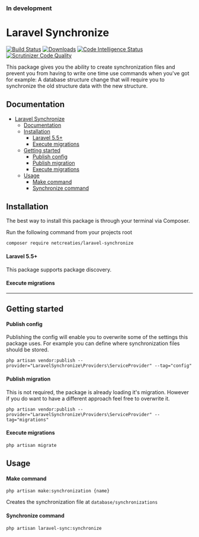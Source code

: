 ### In development

# Laravel Synchronize
[![Build Status](https://travis-ci.com/RFreij/laravel-synchronize.svg?branch=master)](https://travis-ci.com/RFreij/laravel-synchronize)
[![Downloads](https://img.shields.io/packagist/dt/netcreaties/laravel-synchronize.svg
)](https://packagist.org/packages/netcreaties/laravel-synchronize)
[![Code Intelligence Status](https://scrutinizer-ci.com/g/RFreij/laravel-synchronize/badges/code-intelligence.svg?b=master)](https://scrutinizer-ci.com/code-intelligence)
[![Scrutinizer Code Quality](https://scrutinizer-ci.com/g/RFreij/laravel-synchronize/badges/quality-score.png?b=master)](https://scrutinizer-ci.com/g/RFreij/laravel-synchronize/?branch=master)

This package gives you the ability to create synchronization files and prevent you from having to write one time use commands when you've got for example: A database structure change that will require you to synchronize the old structure data with the new structure.

## Documentation
- [Laravel Synchronize](#laravel-synchronize)
  - [Documentation](#documentation)
  - [Installation](#installation)
      - [Laravel 5.5+](#laravel-55)
      - [Execute migrations](#execute-migrations)
  - [Getting started](#getting-started)
      - [Publish config](#publish-config)
      - [Publish migration](#publish-migration)
      - [Execute migrations](#execute-migrations-1)
  - [Usage](#usage)
      - [Make command](#make-command)
      - [Synchronize command](#synchronize-command)

<a name="installation"></a>
## Installation

The best way to install this package is through your terminal via Composer.

Run the following command from your projects root
```shell
composer require netcreaties/laravel-synchronize
```

#### Laravel 5.5+
This package supports package discovery.

#### Execute migrations

---

<a name="getting-started"></a>
## Getting started

#### Publish config
Publishing the config will enable you to overwrite some of the settings this package uses. For example you can define where synchronization files should be stored.
```shell
php artisan vendor:publish --provider="LaravelSynchronize\Providers\ServiceProvider" --tag="config"
```

#### Publish migration
This is not required, the package is already loading it's migration. However if you do want to have a different approach feel free to overwrite it.
```shell
php artisan vendor:publish --provider="LaravelSynchronize\Providers\ServiceProvider" --tag="migrations"
```

#### Execute migrations
```shell
php artisan migrate
```


<a name="usage"></a>
## Usage

#### Make command

```shell
php artisan make:synchronization {name}
```
Creates the synchronization file at `database/synchronizations`

#### Synchronize command

```shell
php artisan laravel-sync:synchronize
```

